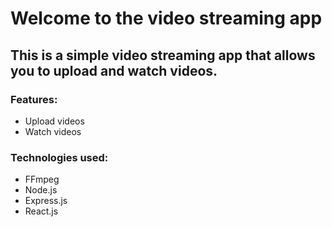 # Welcome to the video streaming app

## This is a simple video streaming app that allows you to upload and watch videos.

### Features:
- Upload videos
- Watch videos

### Technologies used:
- FFmpeg
- Node.js
- Express.js
- React.js